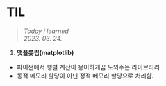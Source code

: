 # **TIL**
>*Today i learned* \
>*2023. 03. 24.*   

1. **맷플롯립(matplotlib)**
- 파이썬에서 행렬 계산이 용이하게끔 도와주는 라이브러리
- 동적 메모리 할당이 아닌 정적 메모리 할당으로 처리함.
